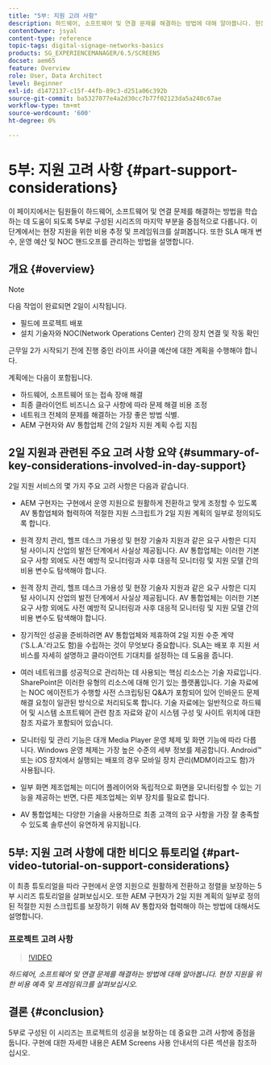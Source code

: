 ```yaml
---
title: "5부: 지원 고려 사항"
description: 하드웨어, 소프트웨어 및 연결 문제를 해결하는 방법에 대해 알아봅니다. 현장 지원을 위한 비용 예측 및 프레임워크를 살펴보십시오. 또한 SLA 매개 변수, 운영 예산 및 NOC 핸드오프를 관리하는 방법도 알아봅니다.
contentOwner: jsyal
content-type: reference
topic-tags: digital-signage-networks-basics
products: SG_EXPERIENCEMANAGER/6.5/SCREENS
docset: aem65
feature: Overview
role: User, Data Architect
level: Beginner
exl-id: d1472137-c15f-44fb-89c3-d251a06c392b
source-git-commit: ba5327077e4a2d30cc7b77f02123da5a240c67ae
workflow-type: tm+mt
source-wordcount: '600'
ht-degree: 0%

---
```


# 5부: 지원 고려 사항 {#part-support-considerations}

이 페이지에서는 팀원들이 하드웨어, 소프트웨어 및 연결 문제를 해결하는 방법을 학습하는 데 도움이 되도록 5부로 구성된 시리즈의 마지막 부분을 중점적으로 다룹니다. 이 단계에서는 현장 지원을 위한 비용 추정 및 프레임워크를 살펴봅니다. 또한 SLA 매개 변수, 운영 예산 및 NOC 핸드오프를 관리하는 방법을 설명합니다.

## 개요 {#overview}

>[!NOTE]
>
>다음 작업이 완료되면 2일이 시작됩니다.
>
>* 필드에 프로젝트 배포
>* 설치 기술자와 NOC(Network Operations Center) 간의 장치 연결 및 작동 확인
>
>근무일 2가 시작되기 전에 진행 중인 라이프 사이클 예산에 대한 계획을 수행해야 합니다.

계획에는 다음이 포함됩니다.

* 하드웨어, 소프트웨어 또는 접속 장애 해결
* 최종 클라이언트 비즈니스 요구 사항에 따라 문제 해결 비용 조정
* 네트워크 전체의 문제를 해결하는 가장 좋은 방법 식별.
* AEM 구현자와 AV 통합업체 간의 2일차 지원 계획 수립 지침

## 2일 지원과 관련된 주요 고려 사항 요약 {#summary-of-key-considerations-involved-in-day-support}

2일 지원 서비스의 몇 가지 주요 고려 사항은 다음과 같습니다.

* AEM 구현자는 구현에서 운영 지원으로 원활하게 전환하고 맞게 조정할 수 있도록 AV 통합업체와 협력하여 적절한 지원 스크립트가 2일 지원 계획의 일부로 정의되도록 합니다.
* 원격 장치 관리, 헬프 데스크 가용성 및 현장 기술자 지원과 같은 요구 사항은 디지털 사이니지 산업의 발전 단계에서 사실상 제공됩니다. AV 통합업체는 이러한 기본 요구 사항 외에도 사전 예방적 모니터링과 사후 대응적 모니터링 및 지원 모델 간의 비용 변수도 탐색해야 합니다.

* 원격 장치 관리, 헬프 데스크 가용성 및 현장 기술자 지원과 같은 요구 사항은 디지털 사이니지 산업의 발전 단계에서 사실상 제공됩니다. AV 통합업체는 이러한 기본 요구 사항 외에도 사전 예방적 모니터링과 사후 대응적 모니터링 및 지원 모델 간의 비용 변수도 탐색해야 합니다.
* 장기적인 성공을 준비하려면 AV 통합업체와 제휴하여 2일 지원 수준 계약(&#39;S.L.A.&#39;라고도 함)을 수립하는 것이 무엇보다 중요합니다. SLA는 배포 후 지원 서비스를 자세히 설명하고 클라이언트 기대치를 설정하는 데 도움을 줍니다.
* 여러 네트워크를 성공적으로 관리하는 데 사용되는 핵심 리소스는 기술 자료입니다. SharePoint은 이러한 유형의 리소스에 대해 인기 있는 플랫폼입니다. 기술 자료에는 NOC 에이전트가 수행할 사전 스크립팅된 Q&amp;A가 포함되어 있어 인바운드 문제 해결 요청이 일관된 방식으로 처리되도록 합니다. 기술 자료에는 일반적으로 하드웨어 및 시스템 소프트웨어 관련 참조 자료와 같이 시스템 구성 및 사이트 위치에 대한 참조 자료가 포함되어 있습니다.
* 모니터링 및 관리 기능은 대개 Media Player 운영 체제 및 화면 기능에 따라 다릅니다. Windows 운영 체제는 가장 높은 수준의 세부 정보를 제공합니다. Android™ 또는 iOS 장치에서 실행되는 배포의 경우 모바일 장치 관리(MDM이라고도 함)가 사용됩니다.
* 일부 화면 제조업체는 미디어 플레이어와 독립적으로 화면을 모니터링할 수 있는 기능을 제공하는 반면, 다른 제조업체는 외부 장치를 필요로 합니다.
* AV 통합업체는 다양한 기술을 사용하므로 최종 고객의 요구 사항을 가장 잘 충족할 수 있도록 솔루션이 유연하게 유지됩니다.

## 5부: 지원 고려 사항에 대한 비디오 튜토리얼 {#part-video-tutorial-on-support-considerations}

이 최종 튜토리얼을 따라 구현에서 운영 지원으로 원활하게 전환하고 정렬을 보장하는 5부 시리즈 튜토리얼을 살펴보십시오. 또한 AEM 구현자가 2일 지원 계획의 일부로 정의된 적절한 지원 스크립트를 보장하기 위해 AV 통합자와 협력해야 하는 방법에 대해서도 설명합니다.

### 프로젝트 고려 사항

>[!VIDEO](https://video.tv.adobe.com/v/28383)

*하드웨어, 소프트웨어 및 연결 문제를 해결하는 방법에 대해 알아봅니다. 현장 지원을 위한 비용 예측 및 프레임워크를 살펴보십시오.*

## 결론 {#conclusion}

5부로 구성된 이 시리즈는 프로젝트의 성공을 보장하는 데 중요한 고려 사항에 중점을 둡니다. 구현에 대한 자세한 내용은 AEM Screens 사용 안내서의 다른 섹션을 참조하십시오.
